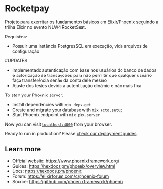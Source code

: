 # Rocketpay

Projeto para exercitar os fundamentos básicos em Elixir/Phoenix seguindo a trilha Elixir no evento NLW4 RocketSeat.

Requisitos:
 - Possuir uma instância PostgresSQL em execução, vide arquivos de configuração

#UPDATES
 - Implementado autenticação com base nos usuários do banco de dados e autorização de transaçcões para não permitir que qualquer usuário faça transferência senão da conta dele mesmo
 - Ajuste dos testes devido a autenticação dinâmic e não mais fixa

To start your Phoenix server:

  * Install dependencies with `mix deps.get`
  * Create and migrate your database with `mix ecto.setup`
  * Start Phoenix endpoint with `mix phx.server`

Now you can visit [`localhost:4000`](http://localhost:4000) from your browser.

Ready to run in production? Please [check our deployment guides](https://hexdocs.pm/phoenix/deployment.html).

## Learn more

  * Official website: https://www.phoenixframework.org/
  * Guides: https://hexdocs.pm/phoenix/overview.html
  * Docs: https://hexdocs.pm/phoenix
  * Forum: https://elixirforum.com/c/phoenix-forum
  * Source: https://github.com/phoenixframework/phoenix
